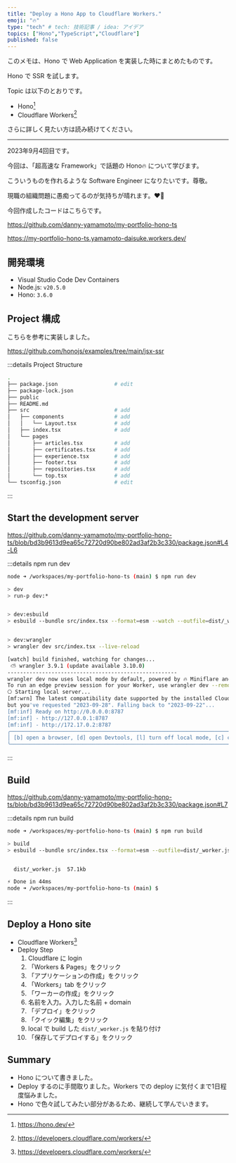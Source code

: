 ```yaml
---
title: "Deploy a Hono App to Cloudflare Workers."
emoji: "🔥"
type: "tech" # tech: 技術記事 / idea: アイデア
topics: ["Hono","TypeScript","Cloudflare"]
published: false
---
```

このメモは、Hono で Web Application を実装した時にまとめたものです。

Hono で SSR を試します。

Topic は以下のとおりです。

- Hono[^1]
- Cloudflare Workers[^2]

[^1]: https://hono.dev/

さらに詳しく見たい方は読み続けてください。

---

2023年9月4回目です。

今回は、「超高速な Framework」で話題の Hono🔥 について学びます。

こういうものを作れるような Software Engineer になりたいです。尊敬。

現職の組織問題に愚痴ってるのが気持ちが晴れます。❤️‍🔥

今回作成したコードはこちらです。

https://github.com/danny-yamamoto/my-portfolio-hono-ts

https://my-portfolio-hono-ts.yamamoto-daisuke.workers.dev/

## 開発環境
- Visual Studio Code Dev Containers
- Node.js: `v20.5.0`
- Hono: `3.6.0`

## Project 構成

こちらを参考に実装しました。

https://github.com/honojs/examples/tree/main/jsx-ssr

:::details Project Structure
```bash
.
├── package.json                  # edit
├── package-lock.json
├── public
├── README.md
├── src                           # add
│   ├── components                # add
│   │   └── Layout.tsx            # add
│   ├── index.tsx                 # add
│   └── pages
│       ├── articles.tsx          # add
│       ├── certificates.tsx      # add
│       ├── experience.tsx        # add
│       ├── footer.tsx            # add
│       ├── repositories.tsx      # add
│       └── top.tsx               # add
└── tsconfig.json                 # edit
```
:::

## Start the development server

https://github.com/danny-yamamoto/my-portfolio-hono-ts/blob/bd3b9613d9ea65c72720d90be802ad3af2b3c330/package.json#L4-L6

:::details npm run dev
```bash
node ➜ /workspaces/my-portfolio-hono-ts (main) $ npm run dev

> dev
> run-p dev:*


> dev:esbuild
> esbuild --bundle src/index.tsx --format=esm --watch --outfile=dist/_worker.js


> dev:wrangler
> wrangler dev src/index.tsx --live-reload

[watch] build finished, watching for changes...
 ⛅️ wrangler 3.9.1 (update available 3.10.0)
------------------------------------------------------
wrangler dev now uses local mode by default, powered by 🔥 Miniflare and 👷 workerd.
To run an edge preview session for your Worker, use wrangler dev --remote
⎔ Starting local server...
[mf:wrn] The latest compatibility date supported by the installed Cloudflare Workers Runtime is "2023-09-22",
but you've requested "2023-09-28". Falling back to "2023-09-22"...
[mf:inf] Ready on http://0.0.0.0:8787 
[mf:inf] - http://127.0.0.1:8787
[mf:inf] - http://172.17.0.2:8787
╭─────────────────────────────────────────────────────────────────────────────────────────────────────────────────────────────────────────────────────────────────────────────────────────╮
│ [b] open a browser, [d] open Devtools, [l] turn off local mode, [c] clear console, [x] to exit                                                                                          │
╰─────────────────────────────────────────────────────────────────────────────────────────────────────────────────────────────────────────────────────────────────────────────────────────╯
```
:::

## Build

https://github.com/danny-yamamoto/my-portfolio-hono-ts/blob/bd3b9613d9ea65c72720d90be802ad3af2b3c330/package.json#L7

:::details npm run build
```bash
node ➜ /workspaces/my-portfolio-hono-ts (main) $ npm run build

> build
> esbuild --bundle src/index.tsx --format=esm --outfile=dist/_worker.js


  dist/_worker.js  57.1kb

⚡ Done in 44ms
node ➜ /workspaces/my-portfolio-hono-ts (main) $ 
```
:::

## Deploy a Hono site
- Cloudflare Workers[^2]
- Deploy Step
   1. Cloudflare に login
   1. 「Workers & Pages」をクリック
   1. 「アプリケーションの作成」をクリック
   1. 「Workers」tab をクリック
   1. 「ワーカーの作成」をクリック
   1. 名前を入力。入力した名前 + domain
   1. 「デプロイ」をクリック
   1. 「クイック編集」をクリック
   1. local で build した `dist/_worker.js` を貼り付け
   1. 「保存してデプロイする」をクリック

[^2]: https://developers.cloudflare.com/workers/

## Summary
- Hono について書きました。
- Deploy するのに手間取りました。Workers での deploy に気付くまで1日程度悩みました。
- Hono で色々試してみたい部分があるため、継続して学んでいきます。
